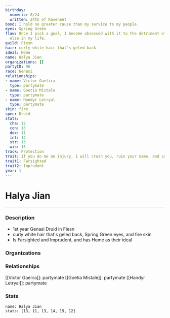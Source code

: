 ```yaml
---
birthday:
  numeric: 8/24
  written: 24th of Ravenent
bond: I hold no greater cause than my service to my people.
eyes: Spring Green
flaw: Once I pick a goal, I become obsessed with it to the detriment of everything
  else in my life.
guild: Fiesn
hair: curly white hair that's geled back
ideal: Home
name: Halya Jian
organizations: []
partyID: 96
race: Genasi
relationships:
- name: Victor Gaelira
  type: partymate
- name: Goetia Mistale
  type: partymate
- name: Handyr Letryal
  type: partymate
skin: fire
spec: Druid
stats:
  cha: 12
  con: 13
  dex: 11
  int: 14
  str: 13
  wis: 15
track: Protection
trait: If you do me an injury, I will crush you, ruin your name, and salt your fields.
trait1: Farsighted
trait2: Imprudent
year: 1
---
```

# Halya Jian
---
### Description
- 1st year Genasi Druid in Fiesn
- curly white hair that's geled back, Spring Green eyes, and fire skin
- Is Farsighted and Imprudent, and has Home as their ideal

### Organizations
### Relationships
[[Victor Gaelira]]: partymate
[[Goetia Mistale]]: partymate
[[Handyr Letryal]]: partymate
### Stats
```statblock
name: Halya Jian
stats: [13, 11, 13, 14, 15, 12]
```